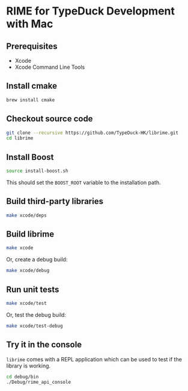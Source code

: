 # RIME for TypeDuck Development with Mac

## Prerequisites

- Xcode
- Xcode Command Line Tools

## Install cmake

``` sh
brew install cmake
```

## Checkout source code

``` sh
git clone --recursive https://github.com/TypeDuck-HK/librime.git
cd librime
```

## Install Boost

``` sh
source install-boost.sh
```

This should set the `BOOST_ROOT` variable to the installation path.

## Build third-party libraries

``` sh
make xcode/deps
```

## Build librime

``` sh
make xcode
```

Or, create a debug build:

``` sh
make xcode/debug
```

## Run unit tests

``` sh
make xcode/test
```

Or, test the debug build:

``` sh
make xcode/test-debug
```

## Try it in the console

`librime` comes with a REPL application which can be used to test if the library
is working.

``` sh
cd debug/bin
./Debug/rime_api_console
```
